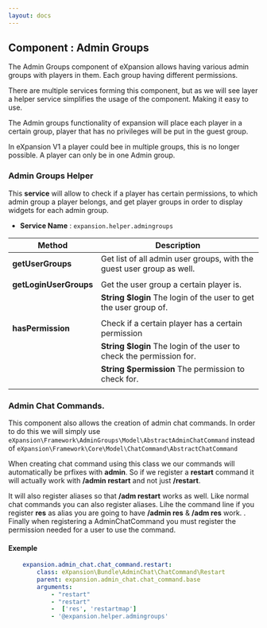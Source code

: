 ```yaml
---
layout: docs
---
```


## Component : Admin Groups

The Admin Groups component of eXpansion allows having various admin groups with players in them. 
Each group having different permissions. 

There are multiple services forming this component, but as we will see layer a helper service simplifies the usage of the component. 
Making it easy to use.

The Admin groups functionality of expansion will place each player in a certain group, 
player that has no privileges will be put in the guest group. 

In eXpansion V1 a player could bee in multiple groups, this is no longer possible. 
A player can only be in one Admin group.

### Admin Groups Helper

This **service** will allow to check if a player has certain permissions, to which admin group a player belongs, 
and get player groups in order to display widgets for each admin group.


* **Service Name** : `expansion.helper.admingroups`

| Method                     | Description |
| -------------------------- | ----------- |
| **getUserGroups**          | Get list of all admin user groups, with the guest user group as well.  |
||
| **getLoginUserGroups**     | Get the user group a certain player is.  |
|                            | **String $login** The login of the user to get the user group of.|
||
| **hasPermission**          | Check if a certain player has a certain permission  |
|                            | **String $login** The login of the user to check the permission for.|
|                            | **String $permission** The permission to check for.|
||

### Admin Chat Commands. 

This component also allows the creation of admin chat commands. In order to do this we will simply use 
`eXpansion\Framework\AdminGroups\Model\AbstractAdminChatCommand` instead of `eXpansion\Framework\Core\Model\ChatCommand\AbstractChatCommand`

When creating chat command using this class we our commands will automatically be prfixes with **admin**.
So if we register a **restart** command it will actually work with **/admin restart** and not just **/restart**.

It will also register aliases so that **/adm restart** works as well. Like normal chat commands you can also register 
aliases. Lihe the command line if you register **res** as alias you are going to have **/admin res** & **/adm res** work.
. 
Finally when registering a AdminChatCommand you must register the permission needed for a user to use the command. 

#### Exemple 
```yaml
    expansion.admin_chat.chat_command.restart:
        class: eXpansion\Bundle\AdminChat\ChatCommand\Restart
        parent: expansion.admin_chat.chat_command.base
        arguments:
            - "restart"
            - "restart"
            -  ['res', 'restartmap']
            - '@expansion.helper.admingroups'
```
